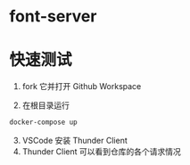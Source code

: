 # font-server

# 快速测试

1. fork 它并打开 Github Workspace 

2. 在根目录运行

```sh
docker-compose up
```

3. VSCode 安装 Thunder Client
4. Thunder Client 可以看到仓库的各个请求情况